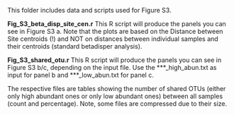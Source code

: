 This folder includes data and scripts used for Figure S3.

**Fig_S3_beta_disp_site_cen.r**  This R script will produce the panels you can see in Figure S3 a. Note that the plots are based on the Distance between Site centroids (!) and NOT on distances between individual samples and their centroids (standard betadisper analysis).

**Fig_S3_shared_otu.r**  This R script will produce the panels you can see in Figure S3 b/c, depending on the input file. Use the ***_high_abun.txt as input for panel b and ***_low_abun.txt for panel c.

The respective files are tables showing the number of shared OTUs (either only high abundant ones or only low abundant ones) between all samples (count and percentage). Note, some files are compressed due to their size.



